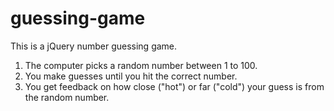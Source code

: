 # guessing-game

This is a jQuery number guessing game.

1. The computer picks a random number between 1 to 100.
2. You make guesses until you hit the correct number.
3. You get feedback on how close ("hot") or far ("cold") your guess is from the random number.
